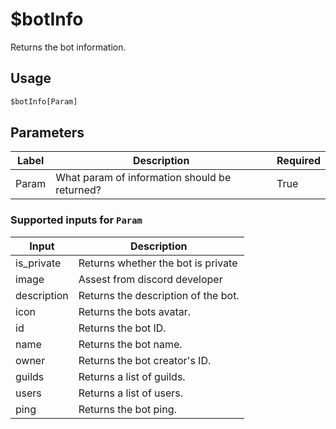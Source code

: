 # $botInfo
Returns the bot information.

## Usage
```py
$botInfo[Param]
```

## Parameters
| Label | Description | Required |
| ----- | ----------- | -------- |
| Param | What param of information should be returned? | True |

### Supported inputs for `Param`
| Input | Description |
| ----- | ----------- |
| is_private | Returns whether the bot is private |
| image | Assest from discord developer |
| description | Returns the description of the bot. |
| icon | Returns the bots avatar. |
| id | Returns the bot ID. |
| name | Returns the bot name. |
| owner | Returns the bot creator's ID. |
| guilds | Returns a list of guilds. |
| users | Returns a list of users. |
| ping | Returns the bot ping. |